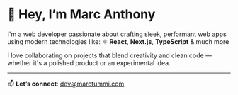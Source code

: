 # 👋 Hey, I’m Marc Anthony

I'm a web developer passionate about crafting sleek, performant web apps using modern technologies like:
⚛️ **React**, **Next.js**, **TypeScript** & much more

I love collaborating on projects that blend creativity and clean code — whether it's a polished product or an experimental idea.

---

📫 **Let’s connect**: [dev@marctummi.com](mailto:dev@marctummi.com)
